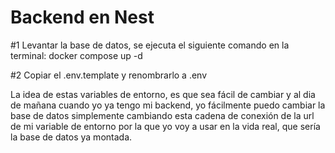 
# Backend en Nest


#1 Levantar la base de datos, se ejecuta el siguiente comando en la terminal:
      docker compose up -d


#2 Copiar el .env.template y renombrarlo a .env

La idea de estas variables de entorno, es que sea fácil de cambiar y al dia de mañana cuando yo ya tengo mi backend, yo fácilmente puedo cambiar la base de datos simplemente cambiando esta cadena de conexión de la url de mi variable de entorno por la que yo voy a usar en la vida real, que sería la base de datos ya montada.